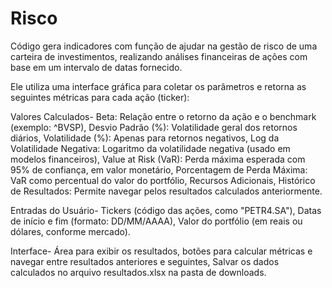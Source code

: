 # Risco
 Código gera indicadores com função de ajudar na gestão de risco de uma carteira de investimentos, realizando análises financeiras de ações com base em um intervalo de datas fornecido. 

Ele utiliza uma interface gráfica para coletar os parâmetros e retorna as seguintes métricas para cada ação (ticker):

Valores Calculados- 
Beta: Relação entre o retorno da ação e o benchmark (exemplo: ^BVSP), Desvio Padrão (%): Volatilidade geral dos retornos diários, Volatilidade (%): Apenas para retornos negativos, Log da Volatilidade Negativa: Logaritmo da volatilidade negativa (usado em modelos financeiros), Value at Risk (VaR): Perda máxima esperada com 95% de confiança, em valor monetário, Porcentagem de Perda Máxima: VaR como percentual do valor do portfólio, Recursos Adicionais, Histórico de Resultados: Permite navegar pelos resultados calculados anteriormente.

Entradas do Usuário- Tickers (código das ações, como "PETR4.SA"), Datas de início e fim (formato: DD/MM/AAAA), Valor do portfólio (em reais ou dólares, conforme mercado).

Interface- Área para exibir os resultados, botões para calcular métricas e navegar entre resultados anteriores e seguintes, Salvar os dados calculados no arquivo resultados.xlsx na pasta de downloads.
